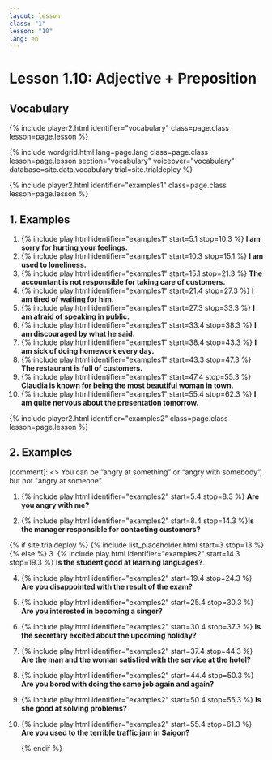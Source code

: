 ```yaml
---
layout: lesson
class: "1"
lesson: "10"
lang: en
---
```



# Lesson 1.10: Adjective + Preposition 


## Vocabulary 
{% include player2.html identifier="vocabulary" class=page.class lesson=page.lesson %}

{% include wordgrid.html lang=page.lang
		class=page.class 
		lesson=page.lesson 
		section="vocabulary"
		voiceover="vocabulary"
		database=site.data.vocabulary 
		trial=site.trialdeploy %}



{% include player2.html identifier="examples1" class=page.class lesson=page.lesson %}

## 1. Examples

1. {% include play.html identifier="examples1" start=5.1 stop=10.3 %} __I am sorry for hurting your feelings.__
2. {% include play.html identifier="examples1" start=10.3 stop=15.1 %} __I am used to loneliness.__ 
3. {% include play.html identifier="examples1" start=15.1 stop=21.3 %} __The accountant is not responsible for taking care of customers.__ 
4. {% include play.html identifier="examples1" start=21.4 stop=27.3 %} __I am tired of waiting for him.__ 
5. {% include play.html identifier="examples1" start=27.3 stop=33.3 %} __I am afraid of speaking in public.__ 
6. {% include play.html identifier="examples1" start=33.4 stop=38.3 %} __I am discouraged by what he said.__ 
7. {% include play.html identifier="examples1" start=38.4 stop=43.3 %} __I am sick of doing homework every day.__ 
8. {% include play.html identifier="examples1" start=43.3 stop=47.3 %} __The restaurant is full of customers.__ 
9. {% include play.html identifier="examples1" start=47.4 stop=55.3 %} __Claudia is known for being the most beautiful woman in town.__
10. {% include play.html identifier="examples1" start=55.4 stop=62.3 %} __I am quite nervous about the presentation tomorrow.__ 


{% include player2.html identifier="examples2" class=page.class lesson=page.lesson %}
## 2. Examples 

[comment]: <> You can be ”angry at something” or “angry with somebody”, but not "angry at someone”.

1. {% include play.html identifier="examples2" start=5.4 stop=8.3 %} __Are you angry with me?__
  
2. {% include play.html identifier="examples2" start=8.4 stop=14.3 %}__Is the manager responsible for contacting customers?__

{% if site.trialdeploy %}
	{% include list_placeholder.html start=3 stop=13 %}
	{% else %}
3. {% include play.html identifier="examples2" start=14.3 stop=19.3 %} __Is the student good at learning languages?__.

4. {% include play.html identifier="examples2" start=19.4 stop=24.3 %} __Are you disappointed with the result of the exam?__

5. {% include play.html identifier="examples2" start=25.4 stop=30.3 %} __Are you interested in becoming a singer?__
   
6. {% include play.html identifier="examples2" start=30.4 stop=37.3 %} __Is the secretary excited about the upcoming holiday?__

7. {% include play.html identifier="examples2" start=37.4 stop=44.3 %} __Are the man and the woman satisfied with the service at the hotel?__

8. {% include play.html identifier="examples2" start=44.4 stop=50.3 %} __Are you bored with doing the same job again and again?__

9. {% include play.html identifier="examples2" start=50.4 stop=55.3 %} __Is she good at solving problems?__

10. {% include play.html identifier="examples2" start=55.4 stop=61.3 %} __Are you used to the terrible traffic jam in Saigon?__

	{% endif %}